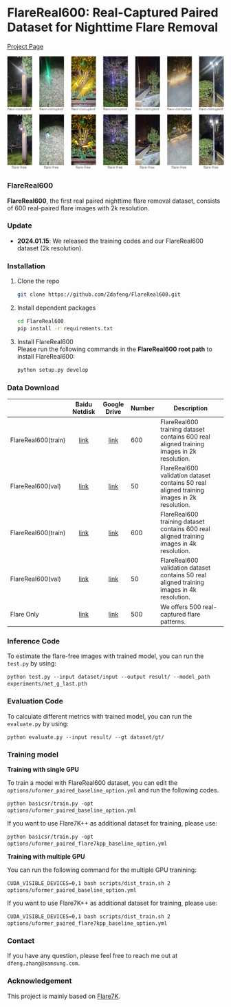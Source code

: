 # FlareReal600: Real-Captured Paired Dataset for Nighttime Flare Removal

[Project Page](https://pan.baidu.com/s/1GA5cJVVJeF6hOqSegNuMxQ?pwd=mipi)

<img src="assets/flare600.png" width="1000px"/>


### FlareReal600
**FlareReal600**, the first real paired nighttime flare removal dataset, consists of 600 real-paired flare images with 2k resolution.

### Update

- **2024.01.15**: We released the training codes and our FlareReal600 dataset (2k resolution).

### Installation

1. Clone the repo

    ```bash
    git clone https://github.com/Zdafeng/FlareReal600.git
    ```

1. Install dependent packages

    ```bash
    cd FlareReal600
    pip install -r requirements.txt
    ```

1. Install FlareReal600<br>
    Please run the following commands in the **FlareReal600 root path** to install FlareReal600:<br>

    ```bash
    python setup.py develop
    ```

### Data Download

|     | Baidu Netdisk | Google Drive | Number | Description|
| :--- | :--: | :----: | :---- | ---- |
| FlareReal600(train) | [link](https://pan.baidu.com/s/1WOxCefWMI-n48krrb9-feA?pwd=mipi) | [link](https://drive.google.com/drive/folders/1LLLYEM0RhQMWIj0lTl_rK3jzZJWJrd5m?usp=sharing) | 600 | FlareReal600 training dataset contains 600 real aligned training images in 2k resolution. |
| FlareReal600(val)| [link](https://pan.baidu.com/s/1hzIy5jwTnTsWSMZQbGRuBA?pwd=mipi) | [link](https://drive.google.com/drive/folders/1NcyicOR1LuGd4HygelLcxC2e0Y_-_L9q?usp=sharing) | 50 | FlareReal600 validation dataset contains 50 real aligned training images in 2k resolution.|
| FlareReal600(train) | [link](https://pan.baidu.com/s/1I8AWzoYU1gnLSDnzALq1Bw?pwd=mipi) | [link](https://xiaozhazha-my.sharepoint.com/:f:/g/personal/xiaozhazha_xiaozhazha_onmicrosoft_com/EnyZ44JxiAtPtkAVQvMcEwYB6da5YDA749uJ208H-YPjww?e=DoGecH) | 600 | FlareReal600 training dataset contains 600 real aligned training images in 4k resolution. |
| FlareReal600(val)| [link](https://pan.baidu.com/s/1TFfSSB58JcDdx0VK3_jKgA?pwd=mipi) | [link](https://xiaozhazha-my.sharepoint.com/:f:/g/personal/xiaozhazha_xiaozhazha_onmicrosoft_com/EgSjRaLUWEBMka3EP1bILT0BOzCTTeuZ9vZoH58DjXzoFw?e=U1YcsU) | 50 | FlareReal600 validation dataset contains 50 real aligned training images in 4k resolution.|
| Flare Only| [link](https://pan.baidu.com/s/1K3HjTxLPKCb4RvGFh_aVkA?pwd=mipi) | [link](https://drive.google.com/file/d/1xTh7whQ8Cxqps91ZN6_jdiT28TmG8IIr/view?usp=sharing) | 500 | We offers 500 real-captured flare patterns.|

### Inference Code
To estimate the flare-free images with trained model, you can run the `test.py` by using:
```
python test.py --input dataset/input --output result/ --model_path experiments/net_g_last.pth
```

### Evaluation Code
To calculate different metrics with trained model, you can run the `evaluate.py` by using:
```
python evaluate.py --input result/ --gt dataset/gt/
```

### Training model

**Training with single GPU**

To train a model with FlareReal600 dataset, you can edit the `options/uformer_paired_baseline_option.yml` and run the following codes. 

```
python basicsr/train.py -opt options/uformer_paired_baseline_option.yml
```
If you want to use Flare7K++ as additional dataset for training, please use:
```
python basicsr/train.py -opt options/uformer_paired_flare7kpp_baseline_option.yml
```

**Training with multiple GPU**

You can run the following command for the multiple GPU tranining:

```
CUDA_VISIBLE_DEVICES=0,1 bash scripts/dist_train.sh 2 options/uformer_paired_baseline_option.yml
```
If you want to use Flare7K++ as additional dataset for training, please use:
```
CUDA_VISIBLE_DEVICES=0,1 bash scripts/dist_train.sh 2 options/uformer_paired_flare7kpp_baseline_option.yml
```

### Contact
If you have any question, please feel free to reach me out at `dfeng.zhang@samsung.com`.

### Acknowledgement
This project is mainly based on [Flare7K](https://github.com/ykdai/Flare7K).
